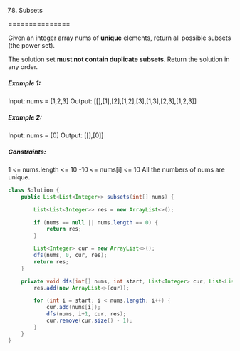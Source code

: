 78. Subsets

===============

Given an integer array nums of **unique** elements, return all possible subsets (the power set).

The solution set **must not contain duplicate subsets**. Return the solution in any order.

##### Example 1:

Input: nums = [1,2,3]
Output: [[],[1],[2],[1,2],[3],[1,3],[2,3],[1,2,3]]

##### Example 2:

Input: nums = [0]
Output: [[],[0]]

##### Constraints:

1 <= nums.length <= 10
-10 <= nums[i] <= 10
All the numbers of nums are unique.

```java
class Solution {
    public List<List<Integer>> subsets(int[] nums) {

        List<List<Integer>> res = new ArrayList<>();

        if (nums == null || nums.length == 0) {
            return res;
        }

        List<Integer> cur = new ArrayList<>();
        dfs(nums, 0, cur, res);
        return res;
    }

    private void dfs(int[] nums, int start, List<Integer> cur, List<List<Integer>> res) {
        res.add(new ArrayList<>(cur));

        for (int i = start; i < nums.length; i++) {
            cur.add(nums[i]);
            dfs(nums, i+1, cur, res);
            cur.remove(cur.size() - 1);
        }
    }
}
```

